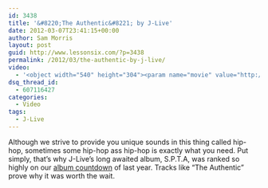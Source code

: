 ```yaml
---
id: 3438
title: '&#8220;The Authentic&#8221; by J-Live'
date: 2012-03-07T23:41:15+00:00
author: Sam Morris
layout: post
guid: http://www.lessonsix.com/?p=3438
permalink: /2012/03/the-authentic-by-j-live/
video:
  - '<object width="540" height="304"><param name="movie" value="http://www.youtube.com/v/iN14IHQ-LbM?version=3&amp;hl=en_GB"></param><param name="allowFullScreen" value="true"></param><param name="allowscriptaccess" value="always"></param><embed src="http://www.youtube.com/v/iN14IHQ-LbM?version=3&amp;hl=en_GB" type="application/x-shockwave-flash" width="540" height="304" allowscriptaccess="always" allowfullscreen="true"></embed></object>'
dsq_thread_id:
  - 607116427
categories:
  - Video
tags:
  - J-Live
---
```

Although we strive to provide you unique sounds in this thing called hip-hop, sometimes some hip-hop ass hip-hop is exactly what you need. Put simply, that&#8217;s why J-Live&#8217;s long awaited album, S.P.T.A, was ranked so highly on our [album countdown](http://www.lessonsix.com/2012/02/the-best-of-2011-albums-of-the-year) of last year. Tracks like &#8220;The Authentic&#8221; prove why it was worth the wait.